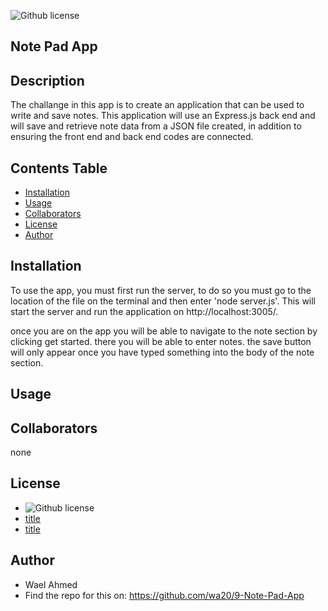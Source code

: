 ![Github license](https://img.shields.io/badge/license-MIT-blue.svg)

  ## Note Pad App


  ## Description

The challange in this app is to create an application that can be used to write and save notes. This application will use an Express.js back end and will save and retrieve note data from a JSON file created, in addition to ensuring the front end and back end codes are connected.
 


  ## Contents Table
  - [Installation](#Installation)
  - [Usage](#|Usage)
  - [Collaborators](#Collaborators)
  - [License](#License)
  - [Author](#Author)


## Installation
To use the app, you must first run the server, to do so you must go to the location of the file on the terminal and then enter 'node server.js'. This will start the server and run the application on http://localhost:3005/.

once you are on the app you will be able to navigate to the note section by clicking get started. there you will be able to enter notes. the save button will only appear once you have typed something into the body of the note section.


## Usage



## Collaborators
none


## License
- ![Github license](https://img.shields.io/badge/license-MIT-blue.svg)
- [title](https://opensource.org/licenses/MIT)
- [title](https://opensource.org/licenses/MIT)

## Author
- Wael Ahmed
- Find the repo for this on: https://github.com/wa20/9-Note-Pad-App


